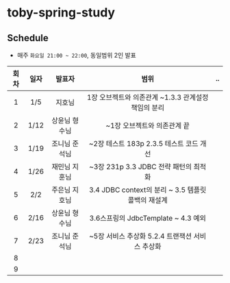 # toby-spring-study


## Schedule
- 매주 `화요일 21:00 ~ 22:00`, 동일범위 2인 발표

|회차|일자|발표자|범위|..|
| :---: | :---: | :---: | :---: | :---: | 
|1|1/5|지호님|1장 오브젝트와 의존관계 ~1.3.3 관계설정 책임의 분리|
|2|1/12|상윤님  형수님|~1장 오브젝트와 의존관계 끝|
|3|1/19|조니님  준석님|~2장 테스트 183p 2.3.5 테스트 코드 개선|
|4|1/26|재민님  지훈님|~3장 231p 3.3 JDBC 전략 패턴의 최적화|
|5|2/2|주은님  지호님|3.4 JDBC context의 분리 ~ 3.5 템플릿 콜백의 재설계|
|6|2/16|상윤님  형수님|3.6스프링의 JdbcTemplate ~ 4.3 예외 |
|7|2/23|조니님  준석님|~5장 서비스 추상화 5.2.4 트랜잭션 서비스 추상화 |
|8||||
|9||||
